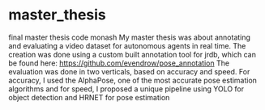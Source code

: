 # master_thesis
final master thesis code monash
My master thesis was about annotating and evaluating a video dataset for autonomous agents in real time. 
The creation was done using a custom built annotation tool for jrdb, which can be found here: https://github.com/evendrow/pose_annotation
The evaluation was done in two verticals, based on accuracy and speed. 
For accuracy, I used the AlphaPose, one of the most accurate pose estimation algorithms and 
for speed, I proposed a unique pipeline using YOLO for object detection and HRNET for pose estimation
